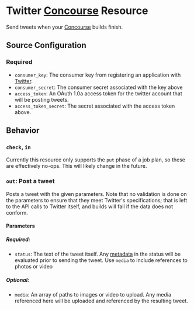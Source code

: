 # Twitter [Concourse](http://concourse.ci) Resource

Send tweets when your [Concourse](http://concourse.ci) builds finish.

## Source Configuration

### Required
* `consumer_key`: The consumer key from registering an application with
  [Twitter](https://apps.twitter.com).
* `consumer_secret`: The consumer secret associated with the key above
* `access_token`: An OAuth 1.0a access token for the twitter account that will
  be posting tweets.
* `access_token_secret`: The secret associated with the access token above.

## Behavior

### `check`, `in`

Currently this resource only supports the `put` phase of a job plan, so these
are effectively no-ops. This will likely change in the future.

### `out`: Post a tweet

Posts a tweet with the given parameters. Note that no validation is done on the
parameters to ensure that they meet Twitter's specifications; that is left to
the API calls to Twitter itself, and builds will fail if the data does not
conform.

#### Parameters

##### Required:
* `status`: The text of the tweet itself. Any
  [metadata](http://concourse.ci/implementing-resources.html#resource-metadata)
  in the status will be evaluated prior to sending the tweet. Use `media` to
  include references to photos or video

##### Optional:
* `media`: An array of paths to images or video to upload. Any media referenced
  here will be uploaded and referenced by the resulting tweet.

